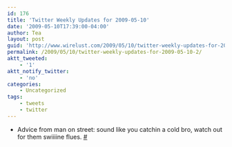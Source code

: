```yaml
---
id: 176
title: 'Twitter Weekly Updates for 2009-05-10'
date: '2009-05-10T17:39:00-04:00'
author: Tea
layout: post
guid: 'http://www.wirelust.com/2009/05/10/twitter-weekly-updates-for-2009-05-10-2/'
permalink: /2009/05/10/twitter-weekly-updates-for-2009-05-10-2/
aktt_tweeted:
    - '1'
aktt_notify_twitter:
    - 'no'
categories:
    - Uncategorized
tags:
    - tweets
    - twitter
---
```


- Advice from man on street: sound like you catchin a cold bro, watch out for them swiiiine flues. [\#](http://twitter.com/teacurran/statuses/1718624822)